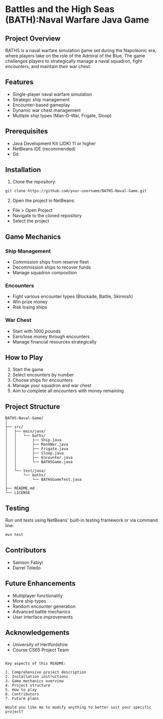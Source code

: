# Battles and the High Seas (BATH):Naval Warfare Java Game

## Project Overview

BATHS is a naval warfare simulation game set during the Napoleonic era, where players take on the role of the Admiral of the Blue. The game challenges players to strategically manage a naval squadron, fight encounters, and maintain their war chest.

## Features

- Single-player naval warfare simulation
- Strategic ship management
- Encounter-based gameplay
- Dynamic war chest management
- Multiple ship types (Man-O-War, Frigate, Sloop)

## Prerequisites

- Java Development Kit (JDK) 11 or higher
- NetBeans IDE (recommended)
- Git

## Installation

1. Clone the repository:
```bash
git clone https://github.com/your-username/BATHS-Naval-Game.git
```

2. Open the project in NetBeans:
- File > Open Project
- Navigate to the cloned repository
- Select the project

## Game Mechanics

### Ship Management
- Commission ships from reserve fleet
- Decommission ships to recover funds
- Manage squadron composition

### Encounters
- Fight various encounter types (Blockade, Battle, Skirmish)
- Win prize money
- Risk losing ships

### War Chest
- Start with 1000 pounds
- Earn/lose money through encounters
- Manage financial resources strategically

## How to Play

1. Start the game
2. Select encounters by number
3. Choose ships for encounters
4. Manage your squadron and war chest
5. Aim to complete all encounters with money remaining

## Project Structure

```
BATHS-Naval-Game/
│
├── src/
│   ├── main/java/
│   │   └── baths/
│   │       ├── Ship.java
│   │       ├── ManOWar.java
│   │       ├── Frigate.java
│   │       ├── Sloop.java
│   │       ├── Encounter.java
│   │       └── BATHSGame.java
│   │
│   └── test/java/
│       └── baths/
│           └── BATHSGameTest.java
│
├── README.md
└── LICENSE
```

## Testing

Run unit tests using NetBeans' built-in testing framework or via command line:

```bash
mvn test
```

## Contributors

- Samson Fabiyi
- Darrel Toledo


## Future Enhancements

- Multiplayer functionality
- More ship types
- Random encounter generation
- Advanced battle mechanics
- User interface improvements

## Acknowledgements

- University of Hertfordshire
- Course CS65 Project Team
```

Key aspects of this README:

1. Comprehensive project description
2. Installation instructions
3. Game mechanics overview
4. Project structure
5. How to play
6. Contributors
7. Future plans

Would you like me to modify anything to better suit your specific project?